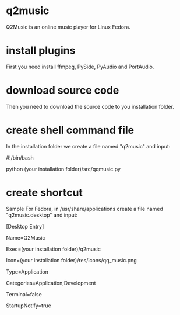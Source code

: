 # q2music
 Q2Music is an online music player for Linux Fedora.

# install plugins
 First you need install ffmpeg, PySide, PyAudio and PortAudio.

# download source code
 Then you need to download the source code to you installation folder.

# create shell command file
 In the installation folder we create a file named "q2music" and input:
 
 #!/bin/bash
 
 python (your installation folder)/src/qqmusic.py
 
# create shortcut
 Sample For Fedora, in /usr/share/applications create a file named "q2music.desktop" and input:
 
 [Desktop Entry]
 
 Name=Q2Music
 
 Exec=(your installation folder)/q2music
 
 Icon=(your installation folder)/res/icons/qq_music.png
 
 Type=Application
 
 Categories=Application;Development
 
 Terminal=false
 
 StartupNotify=true
 
